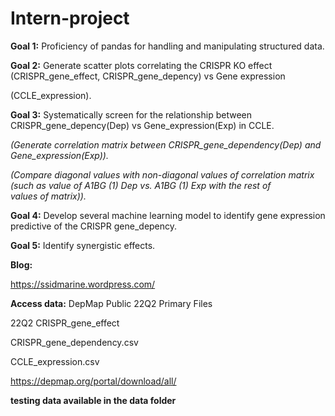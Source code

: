 # Intern-project

**Goal 1:** Proficiency of pandas for handling and manipulating structured data.

**Goal 2:** Generate scatter plots correlating the CRISPR KO effect (CRISPR_gene_effect, CRISPR_gene_depency) vs Gene expression

(CCLE_expression).

**Goal 3:** Systematically screen for the relationship between CRISPR_gene_depency(Dep) vs Gene_expression(Exp) in CCLE.

*(Generate correlation matrix between CRISPR_gene_dependency(Dep) and Gene_expression(Exp)).*

*(Compare diagonal values with non-diagonal values of correlation matrix (such as value of A1BG (1) Dep vs. A1BG (1) Exp with the rest of\
values of matrix)).*

**Goal 4:** Develop several machine learning model to identify gene expression predictive of the CRISPR gene_depency.

**Goal 5:** Identify synergistic effects.

**Blog:**

<https://ssidmarine.wordpress.com/>

**Access data:** DepMap Public 22Q2 Primary Files

22Q2 CRISPR_gene_effect

CRISPR_gene_dependency.csv

CCLE_expression.csv

<https://depmap.org/portal/download/all/>

**testing data available in the data folder**
